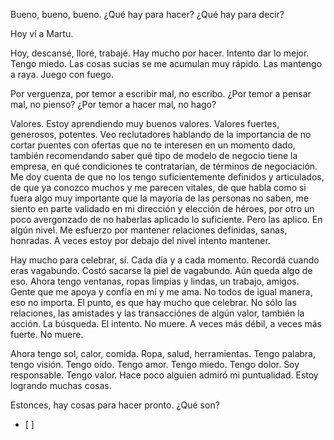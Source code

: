 Bueno, bueno, bueno. ¿Qué hay para hacer? ¿Qué hay para decir?

Hoy ví a Martu.

Hoy, descansé, lloré, trabajé. Hay mucho por hacer. Intento dar lo mejor. Tengo miedo. Las cosas sucias se me acumulan muy rápido. Las mantengo a raya. Juego con fuego.

Por verguenza, por temor a escribir mal, no escribo. ¿Por temor a pensar mal, no pienso? ¿Por temor a hacer mal, no hago?

Valores. Estoy aprendiendo muy buenos valores. Valores fuertes, generosos, potentes. Veo reclutadores hablando de la importancia de no cortar puentes con ofertas que no te interesen en un momento dado, también recomendando saber qué tipo de modelo de negocio tiene la empresa, en qué condiciones te contratarían, de términos de negociación. Me doy cuenta de que no los tengo suficientemente definidos y articulados, de que ya conozco muchos y me parecen vitales, de que habla como si fuera algo muy importante que la mayoría de las personas no saben, me siento en parte validado en mi dirección y elección de héroes, por otro un poco avergonzado de no haberlas aplicado lo suficiente. Pero las aplico. En algún nivel. Me esfuerzo por mantener relaciones definidas, sanas, honradas. A veces estoy por debajo del nivel intento mantener.

Hay mucho para celebrar, sí. Cada día  y a cada momento. Recordá cuando eras vagabundo. Costó sacarse la piel de vagabundo. Aún queda algo de eso. Ahora tengo ventanas, ropas limpias y lindas, un trabajo, amigos. Gente que me apoya y confía en mí y me ama. No todos de igual manera, eso no importa. El punto, es que hay mucho que celebrar. No sólo las relaciones, las amistades y las transacciónes de algún valor, también la acción. La búsqueda. El intento. No muere. A veces más débil, a veces más fuerte. No muere.

Ahora tengo sol, calor, comida. Ropa, salud, herramientas. Tengo palabra, tengo visión. Tengo oído. Tengo amor. Tengo miedo. Tengo dolor. Soy responsable. Tengo valor. Hace poco alguien admiró mi puntualidad. Estoy logrando muchas cosas.

Estonces, hay cosas para hacer pronto. ¿Qué son?
- [ ] 

